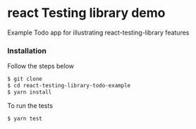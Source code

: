 # react Testing library demo

Example Todo app for illustrating react-testing-library features

### Installation

Follow the steps below

```bash
$ git clone
$ cd react-testing-library-todo-example
$ yarn install
```

To run the tests

```bash
$ yarn test
```

